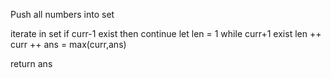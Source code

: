 Push all numbers into set

iterate in set
    if curr-1 exist then continue
    let len = 1
    while curr+1 exist
        len ++
        curr ++
    ans = max(curr,ans)

return ans